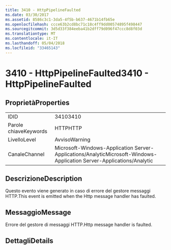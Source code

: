 ```yaml
---
title: 3410 - HttpPipelineFaulted
ms.date: 03/30/2017
ms.assetid: 8586c3c1-3da5-4f5b-b637-4671b14fb65e
ms.openlocfilehash: ccce63b2cd8bc71c18c4ff9dd00574895f498447
ms.sourcegitcommit: 3d5d33f384eeba41b2dff79d096f47ccc8d8f03d
ms.translationtype: MT
ms.contentlocale: it-IT
ms.lasthandoff: 05/04/2018
ms.locfileid: "33465143"
---
```

# <a name="3410---httppipelinefaulted"></a><span data-ttu-id="c30fd-102">3410 - HttpPipelineFaulted</span><span class="sxs-lookup"><span data-stu-id="c30fd-102">3410 - HttpPipelineFaulted</span></span>
## <a name="properties"></a><span data-ttu-id="c30fd-103">Proprietà</span><span class="sxs-lookup"><span data-stu-id="c30fd-103">Properties</span></span>  
  
|||  
|-|-|  
|<span data-ttu-id="c30fd-104">ID</span><span class="sxs-lookup"><span data-stu-id="c30fd-104">ID</span></span>|<span data-ttu-id="c30fd-105">3410</span><span class="sxs-lookup"><span data-stu-id="c30fd-105">3410</span></span>|  
|<span data-ttu-id="c30fd-106">Parole chiave</span><span class="sxs-lookup"><span data-stu-id="c30fd-106">Keywords</span></span>|<span data-ttu-id="c30fd-107">HTTP</span><span class="sxs-lookup"><span data-stu-id="c30fd-107">HTTP</span></span>|  
|<span data-ttu-id="c30fd-108">Livello</span><span class="sxs-lookup"><span data-stu-id="c30fd-108">Level</span></span>|<span data-ttu-id="c30fd-109">Avviso</span><span class="sxs-lookup"><span data-stu-id="c30fd-109">Warning</span></span>|  
|<span data-ttu-id="c30fd-110">Canale</span><span class="sxs-lookup"><span data-stu-id="c30fd-110">Channel</span></span>|<span data-ttu-id="c30fd-111">Microsoft-Windows-Application Server-Applications/Analytic</span><span class="sxs-lookup"><span data-stu-id="c30fd-111">Microsoft-Windows-Application Server-Applications/Analytic</span></span>|  
  
## <a name="description"></a><span data-ttu-id="c30fd-112">Descrizione</span><span class="sxs-lookup"><span data-stu-id="c30fd-112">Description</span></span>  
 <span data-ttu-id="c30fd-113">Questo evento viene generato in caso di errore del gestore messaggi HTTP.</span><span class="sxs-lookup"><span data-stu-id="c30fd-113">This event is emitted when the Http message handler has faulted.</span></span>  
  
## <a name="message"></a><span data-ttu-id="c30fd-114">Messaggio</span><span class="sxs-lookup"><span data-stu-id="c30fd-114">Message</span></span>  
 <span data-ttu-id="c30fd-115">Errore del gestore di messaggi HTTP.</span><span class="sxs-lookup"><span data-stu-id="c30fd-115">Http message handler is faulted.</span></span>  
  
## <a name="details"></a><span data-ttu-id="c30fd-116">Dettagli</span><span class="sxs-lookup"><span data-stu-id="c30fd-116">Details</span></span>
